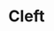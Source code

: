 ---
title: "Cleft"
summary: "Instrumental rock duo from Manchester, UK, formed in"
image: "cleft.jpg"
apple_music_artist_url: "https://music.apple.com/gb/artist/cleft/523643755"
---